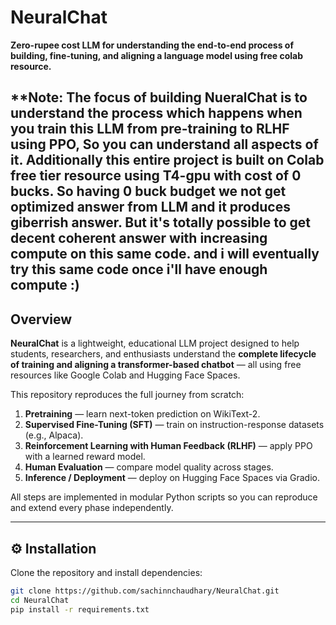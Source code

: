 # NeuralChat  
**Zero-rupee cost LLM for understanding the end-to-end process of building, fine-tuning, and aligning a language model using free colab resource.**

**Note: The focus of building NueralChat is to understand the process which happens when you train this LLM from pre-training to RLHF using PPO, So you can understand all aspects of it. 
Additionally this entire project is built on Colab free tier resource using T4-gpu with cost of 0 bucks. So having 0 buck budget we not get optimized answer from LLM and it produces giberrish answer. 
But it's totally possible to get decent coherent answer with increasing compute on this same code. and i will eventually try this same code once i'll have enough compute :)
---

## Overview
**NeuralChat** is a lightweight, educational LLM project designed to help students, researchers, and enthusiasts understand the **complete lifecycle of training and aligning a transformer-based chatbot** — all using free resources like Google Colab and Hugging Face Spaces.

This repository reproduces the full journey from scratch:
1.  **Pretraining** — learn next-token prediction on WikiText-2.  
2.  **Supervised Fine-Tuning (SFT)** — train on instruction-response datasets (e.g., Alpaca).  
3.  **Reinforcement Learning with Human Feedback (RLHF)** — apply PPO with a learned reward model.  
4.  **Human Evaluation** — compare model quality across stages.  
5.  **Inference / Deployment** — deploy on Hugging Face Spaces via Gradio.

All steps are implemented in modular Python scripts so you can reproduce and extend every phase independently.



---

## ⚙️ Installation
Clone the repository and install dependencies:
```bash
git clone https://github.com/sachinnchaudhary/NeuralChat.git
cd NeuralChat
pip install -r requirements.txt
